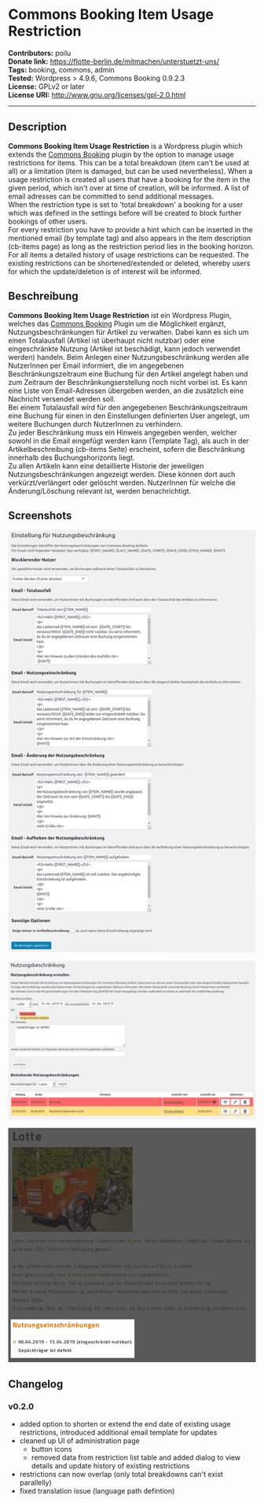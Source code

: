 # Commons Booking Item Usage Restriction

**Contributors:** poilu  
**Donate link:** https://flotte-berlin.de/mitmachen/unterstuetzt-uns/  
**Tags:** booking, commons, admin  
**Tested:** Wordpress > 4.9.6, Commons Booking 0.9.2.3  
**License:** GPLv2 or later  
**License URI:** http://www.gnu.org/licenses/gpl-2.0.html  

---
## Description

**Commons Booking Item Usage Restriction** is a Wordpress plugin which extends the [Commons Booking](https://github.com/wielebenwir/commons-booking) plugin by the option to manage usage restrictions for items. This can be a total breakdown (item can't be used at all) or a limitation (item is damaged, but can be used nevertheless). When a usage restriction is created all users that have a booking for the item in the given period, which isn't over at time of creation, will be informed. A list of email adresses can be committed to send additional messages.  
When the restriction type is set to 'total breakdown' a booking for a user which was  defined in the settings before will be created to block further bookings of other users.  
For every restriction you have to provide a hint which can be inserted in the mentioned email (by template tag) and also appears in the item description (cb-items page) as long as the restriction period lies in the booking horizon.
For all items a detailed history of usage restrictions can be requested. The existing restrictions can be shortened/extended or deleted, whereby users for which the update/deletion is of interest will be informed.

## Beschreibung

**Commons Booking Item Usage Restriction** ist ein Wordpress Plugin, welches das [Commons Booking](https://github.com/wielebenwir/commons-booking) Plugin um die Möglichkeit ergänzt, Nutzungsbeschränkungen für Artikel zu verwalten. Dabei kann es sich um einen Totalausfall (Artikel ist überhaupt nicht nutzbar) oder eine eingeschränkte Nutzung (Artikel ist beschädigt, kann jedoch verwendet werden) handeln. Beim Anlegen einer Nutzungsbeschränkung werden alle NutzerInnen per Email informiert, die im angegebenen Beschränkungszeitraum eine Buchung für den Artikel angelegt haben und zum Zeitraum der Beschränkungserstellung noch nicht vorbei ist. Es kann eine Liste von Email-Adressen übergeben werden, an die zusätzlich eine Nachricht versendet werden soll.  
Bei einem Totalausfall wird für den angegebenen Beschränkungszeitraum eine Buchung für einen in den Einstellungen definierten User angelegt, um weitere Buchungen durch NutzerInnen zu verhindern.  
Zu jeder Beschränkung muss ein Hinweis angegeben werden, welcher sowohl in die Email eingefügt werden kann (Template Tag), als auch in der Artikelbeschreibung (cb-items Seite) erscheint, sofern die Beschränkung innerhalb des Buchungshorizonts liegt.  
Zu allen Artikeln kann eine detaillierte Historie der jeweiligen Nutzungsbeschränkungen angezeigt werden. Diese können dort auch verkürzt/verlängert oder gelöscht werden. NutzerInnen für welche die Änderung/Löschung relevant ist, werden benachrichtigt.

## Screenshots

![Einstellungen](/screenshots/settings_0.2.0_de.png?raw=true "Einstellungen")

![Administration](/screenshots/restrictions_0.2.0_de.png?raw=true "Administration")

![Beispiel](/screenshots/example_0.2.0_de.png?raw=true "Beispiel")

## Changelog

### v0.2.0

  * added option to shorten or extend the end date of existing usage restrictions, introduced additional email template for updates
  * cleaned up UI of administration page
    * button icons
    * removed data from restriction list table and added dialog to view details and update history of existing restrictions
  * restrictions can now overlap (only total breakdowns can't exist parallelly)
  * fixed translation issue (language path defintion)
